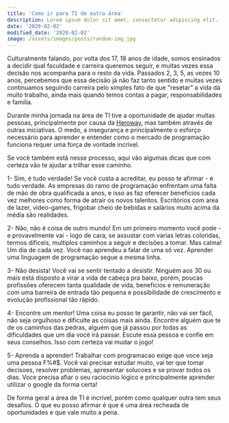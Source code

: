 ```yaml
---
title: 'Como ir para TI de outra área'
description: Lorem ipsum dolor sit amet, consectetur adipiscing elit.
date: '2020-02-02'
modified_date: '2020-02-02'
image: /assets/images/posts/random-img.jpg
---
```


Culturalmente falando, por volta dos 17, 18 anos de idade, somos ensinados a decidir qual faculdade e carreira queremos seguir, e muitas vezes essa decisão nos acompanha para o resto da vida.
Passados 2, 3, 5, as vezes 10 anos, percebemos que essa decisão já não faz tanto sentido e muitas vezes continuamos seguindo carreira pelo simples fato de que "resetar" a vida dá muito trabalho, ainda mais quando temos contas a pagar, responsabilidades e familia.

Durante minha jornada na área de TI tive a oportunidade de ajudar muitas pessoas, principalmente por causa da [Heroway](https://heroway.com.br), mas também através de outras iniciativas. O medo, a insegurança e principalmente o esforço necessário para aprender e entender como o mercado de programação funciona requer uma força de vontade incrível.

Se vocè também está nesse processo, aqui vão algumas dicas que com certeza vão te ajudar a trilhar esse caminho.

1- Sim, é tudo verdade!
Se você custa a acreditar, eu posso te afirmar - é tudo verdade.
As empresas do ramo de programação enfrentam uma falta de mão de obra qualificada a anos, e isso as faz oferecer beneficios cada vez melhores como forma de atrair os novos talentos. Escritórios com area de lazer, video-games, frigobar cheio de bebidas e salários muito acima da média são realidades.

2- Não, não é coisa de outro mundo!
Em um primeiro momento você pode - e provavelmente vai - logo de cara, se assustar com varias letras coloridas, termos dificeis, multiplos caminhos a seguir e decisões a tomar. Mas calma! Um dia de cada vez. Você nao aprendeu a falar de uma só vez. Aprender uma linguagem de programação segue a mesma linha.

3- Não desista!
Você vai se sentir tentado a desistir. Ninguém aos 30 ou mais está disposto a virar a vida de cabeça pra baixo, porém, poucas profissões oferecem tanta qualidade de vida, beneficios e remuneração com uma barreira de entrada tão pequena e possibilidade de crescimento e evolução profissional tão rápido.

4- Encontre um mentor!
Uma coisa eu posso te garantir, não vai ser fácil, não seja orgulhoso e dificulte as coisas mais ainda. Encontre alguém que te de os caminhos das pedras, alguém que já passou por todas as dificuldades que um dia vocè irá passar. Escute essa pessoa e confie em seus conselhos. Isso com certeza vai mudar o jogo!

5- Aprenda a aprender!
Trabalhar com programacao exige que voce seja uma pessoa F%#$. Você vai precisar estudar muito, vai ter que tomar decisoes, resolver problemas, apresentar solucoes e se provar todos os dias. Voce precisa afiar o seu raciocinio lógico e principalmente aprender utilizar o google da forma certa!


De forma geral a área de TI é incrível, porém como qualquer outra tem seus desafios. O que eu posso afirmar é que é uma área recheada de oportunidades e que vale muito a pena.

